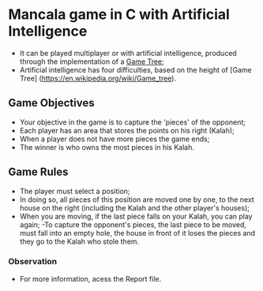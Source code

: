 # Mancala game in C with Artificial Intelligence

- It can be played multiplayer or with artificial intelligence, produced through the implementation of a [Game Tree](https://en.wikipedia.org/wiki/Game_tree);
- Artificial intelligence has four difficulties, based on the height of [Game Tree] (https://en.wikipedia.org/wiki/Game_tree).

## Game Objectives

- Your objective in the game is to capture the 'pieces' of the opponent;
- Each player has an area that stores the points on his right (Kalah);
- When a player does not have more pieces the game ends;
- The winner is who owns the most pieces in his Kalah.

## Game Rules

- The player must select a position;
- In doing so, all pieces of this position are moved one by one, to the next house on the right (including the Kalah and the other player's houses);
- When you are moving, if the last piece falls on your Kalah, you can play again;
-To capture the opponent's pieces, the last piece to be moved, must fall into an empty hole, the house in front of it loses the pieces and they go to the Kalah who stole them.

### Observation
- For more information, acess the Report file.
